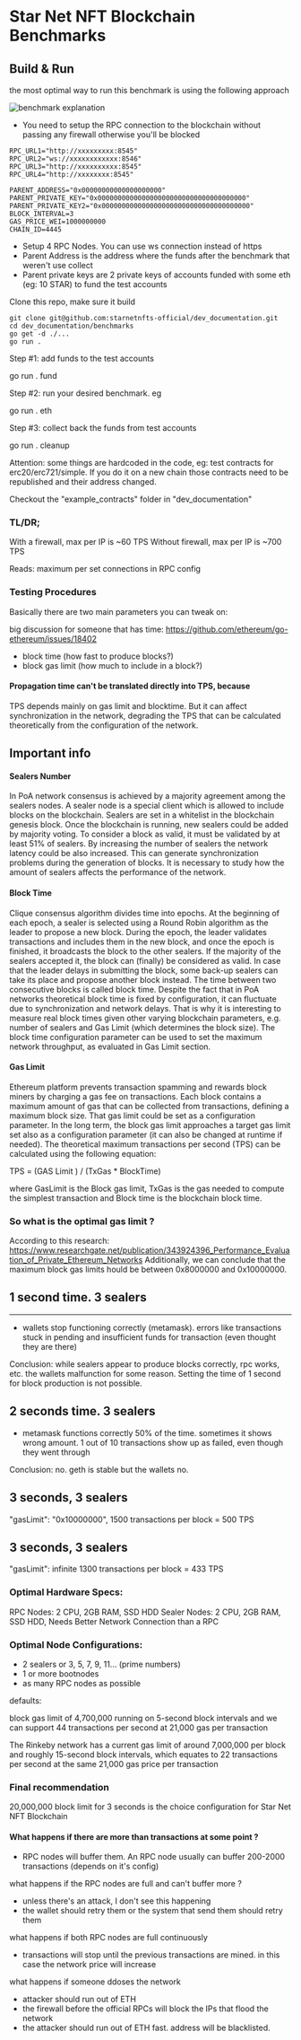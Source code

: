 # Star Net NFT Blockchain Benchmarks

## Build & Run

the most optimal way to run this benchmark is using the following approach 

<img src="https://raw.githubusercontent.com/starnetnfts-official/dev_documentation/main/benchmarks/other/benchmark-explanation.png" alt="benchmark explanation" />

- You need to setup the RPC connection to the blockchain without passing any firewall otherwise you'll be blocked

~~~~
RPC_URL1="http://xxxxxxxxx:8545"
RPC_URL2="ws://xxxxxxxxxxxx:8546"
RPC_URL3="http://xxxxxxxxxx:8545"
RPC_URL4="http://xxxxxxxx:8545"

PARENT_ADDRESS="0x00000000000000000000"
PARENT_PRIVATE_KEY="0x0000000000000000000000000000000000000"
PARENT_PRIVATE_KEY2="0x0000000000000000000000000000000000000"
BLOCK_INTERVAL=3
GAS_PRICE_WEI=1000000000
CHAIN_ID=4445
~~~~

- Setup 4 RPC Nodes. You can use ws connection instead of https
- Parent Address is the address where the funds after the benchmark that weren't use collect
- Parent private keys are 2 private keys of accounts funded with some eth (eg: 10 STAR) to fund the test accounts

Clone this repo, make sure it build

~~~~
git clone git@github.com:starnetnfts-official/dev_documentation.git
cd dev_documentation/benchmarks
go get -d ./...
go run .
~~~~

Step #1: add funds to the test accounts

go run . fund

Step #2: run your desired benchmark. eg

go run . eth

Step #3: collect back the funds from test accounts

go run . cleanup

Attention: some things are hardcoded in the code, eg: test contracts for erc20/erc721/simple. If you do it on a new chain those contracts
need to be republished and their address changed.

Checkout the "example_contracts" folder in "dev_documentation"


### TL/DR;

With a firewall, max per IP is ~60 TPS
Without firewall, max per IP is ~700 TPS

Reads: maximum per set connections in RPC config

### Testing Procedures

Basically there are two main parameters you can tweak on:

big discussion for someone that has time: https://github.com/ethereum/go-ethereum/issues/18402

- block time (how fast to produce blocks?)
- block gas limit (how much to include in a block?)

#### Propagation time can't be translated directly into TPS, because

TPS depends mainly on gas limit and blocktime. But it can affect synchronization in the network, degrading the TPS that
can be calculated theoretically from the configuration of the network.

## Important info

#### Sealers Number

In PoA network consensus is achieved by a majority agreement among the sealers nodes. A sealer node is a special client
which is allowed to include blocks on the blockchain. Sealers are set in a whitelist in the blockchain genesis block.
Once the blockchain is running, new sealers could be added by majority voting. To consider a block as valid, it must be
validated by at least 51% of sealers. By increasing the number of sealers the network latency could be also increased.
This can generate synchronization problems during the generation of blocks. It is necessary to study how the amount of
sealers affects the performance of the network.

#### Block Time

Clique consensus algorithm divides time into epochs. At the beginning of each epoch, a sealer is selected using a Round
Robin algorithm as the leader to propose a new block. During the epoch, the leader validates transactions and includes
them in the new block, and once the epoch is finished, it broadcasts the block to the other sealers. If the majority of
the sealers accepted it, the block can (finally) be considered as valid. In case that the leader delays in submitting
the block, some back-up sealers can take its place and propose another block instead. The time between two consecutive
blocks is called block time. Despite the fact that in PoA networks theoretical block time is fixed by configuration, it
can fluctuate due to synchronization and network delays. That is why it is interesting to measure real block times
given other varying blockchain parameters, e.g. number of sealers and Gas Limit (which determines the block size). The
block time configuration parameter can be used to set the maximum network throughput, as evaluated in Gas Limit section.

#### Gas Limit

Ethereum platform prevents transaction spamming and rewards block miners by charging a gas fee on transactions. Each
block contains a maximum amount of gas that can be collected from transactions, defining a maximum block size. That gas
limit could be set as a configuration parameter. In the long term, the block gas limit approaches a target gas limit set
also as a configuration parameter (it can also be changed at runtime if needed). The theoretical maximum transactions
per second (TPS) can be calculated using the following equation:

TPS = (GAS Limit ) / (TxGas \* BlockTime)

where GasLimit is the Block gas limit, TxGas is the gas needed to compute the simplest transaction and Block time is the
blockchain block time.

### So what is the optimal gas limit ?

According to this
research: https://www.researchgate.net/publication/343924396_Performance_Evaluation_of_Private_Ethereum_Networks
Additionally, we can conclude that the maximum block gas limits hould be between 0x8000000 and 0x10000000.

## 1 second time. 3 sealers

---

- wallets stop functioning correctly (metamask). errors like transactions stuck in pending and insufficient funds for
  transaction (even thought they are there)

Conclusion: while sealers appear to produce blocks correctly, rpc works, etc. the wallets malfunction for some reason.
Setting the time of 1 second for block production is not possible.

## 2 seconds time. 3 sealers

- metamask functions correctly 50% of the time. sometimes it shows wrong amount. 1 out of 10 transactions show up as
  failed, even though they went through

Conclusion: no. geth is stable but the wallets no.

## 3 seconds, 3 sealers

"gasLimit": "0x10000000",
1500 transactions per block = 500 TPS

## 3 seconds, 3 sealers

"gasLimit": infinite
1300 transactions per block = 433 TPS

### Optimal Hardware Specs:

RPC Nodes: 2 CPU, 2GB RAM, SSD HDD
Sealer Nodes: 2 CPU, 2GB RAM, SSD HDD, Needs Better Network Connection than a RPC

### Optimal Node Configurations:

- 2 sealers or 3, 5, 7, 9, 11... (prime numbers)
- 1 or more bootnodes
- as many RPC nodes as possible

defaults:

block gas limit of 4,700,000 running on 5-second block intervals and we can support 44 transactions per second at 21,000 gas per transaction

The Rinkeby network has a current gas limit of around 7,000,000 per block and roughly 15-second block intervals, which equates to 22 transactions per second at the same 21,000 gas price per transaction

### Final recommendation

20,000,000 block limit for 3 seconds is the choice configuration for Star Net NFT Blockchain

#### What happens if there are more than transactions at some point ?

- RPC nodes will buffer them. An RPC node usually can buffer 200-2000 transactions (depends on it's config)

what happens if the RPC nodes are full and can't buffer more ?

- unless there's an attack, I don't see this happening
- the wallet should retry them or the system that send them should retry them

what happens if both RPC nodes are full continuously

- transactions will stop until the previous transactions are mined. in this case the network price will increase

what happens if someone ddoses the network

- attacker should run out of ETH
- the firewall before the official RPCs will block the IPs that flood the network
- the attacker should run out of ETH fast. address will be blacklisted.
